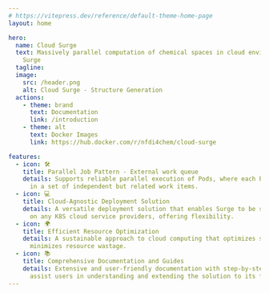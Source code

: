 ```yaml
---
# https://vitepress.dev/reference/default-theme-home-page
layout: home

hero:
  name: Cloud Surge
  text: Massively parallel computation of chemical spaces in cloud environments with
    Surge
  tagline:
  image:
    src: /header.png
    alt: Cloud Surge - Structure Generation
  actions:
    - theme: brand
      text: Documentation
      link: /introduction
    - theme: alt
      text: Docker Images
      link: https://hub.docker.com/r/nfdi4chem/cloud-surge

features:
  - icon: 🛠️
    title: Parallel Job Pattern - External work queue
    details: Supports reliable parallel execution of Pods, where each Pod can work
      in a set of independent but related work items.
  - icon: 💻
    title: Cloud-Agnostic Deployment Solution
    details: A versatile deployment solution that enables Surge to be seamlessly deployed
      on any K8S cloud service providers, offering flexibility.
  - icon: 🌍
    title: Efficient Resource Optimization
    details: A sustainable approach to cloud computing that optimizes solution efficiency,
      minimizes resource wastage.
  - icon: 📚
    title: Comprehensive Documentation and Guides
    details: Extensive and user-friendly documentation with step-by-step guides to
      assist users in understanding and extending the solution to its fullest potential.
---
```

